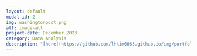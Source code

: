 ```yaml
---
layout: default
modal-id: 2
img: washingtonpost.png
alt: image-alt
project-date: December 2023
category: Data Analysis
description: "[here](https://github.com/lhkim6065.github.io/img/portfolio/school.pdf)"
---
```

